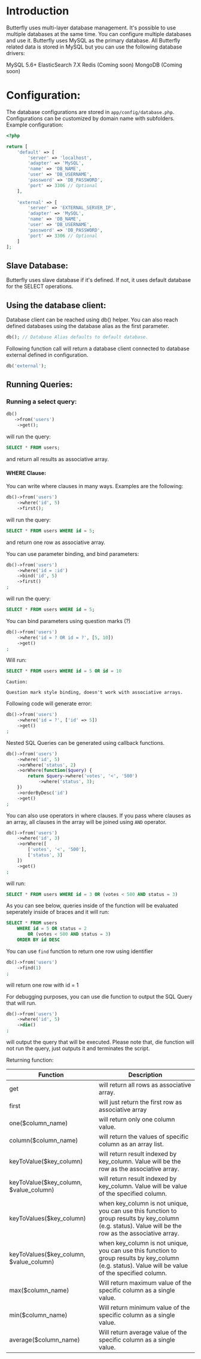 # Introduction
Butterfly uses multi-layer database management. It's possible to use multiple databases at the same time. You can configure multiple databases and use it. Butterfly uses MySQL as the primary database.
All Butterfly related data is stored in MySQL but you can use the following database drivers: 

MySQL 5.6+
ElasticSearch 7.X
Redis (Coming soon)
MongoDB (Coming soon)

# Configuration:
The database configurations are stored in `app/config/database.php`. Configurations can be customized by domain name with subfolders.
Example configuration:

```php
<?php

return [
    'default' => [
        'server' => 'localhost',
        'adapter' => 'MySQL',
        'name' => 'DB_NAME',
        'user' => 'DB_USERNAME',
        'password' => 'DB_PASSWORD',
        'port' => 3306 // Optional
    ],
    
    'external' => [
        'server' => 'EXTERNAL_SERVER_IP',
        'adapter' => 'MySQL',
        'name' => 'DB_NAME',
        'user' => 'DB_USERNAME',
        'password' => 'DB_PASSWORD',
        'port' => 3306 // Optional 
    ]
];
```

## Slave Database:

Butterfly uses slave database if it's defined. If not, it uses default database for the SELECT operations.

## Using the database client:

Database client can be reached using db() helper. You can also reach defined databases using the database alias as the first parameter.
 
```php
db(); // Database Alias defaults to default database.
```

Following function call will return a database client connected to database external defined in configuration.

```php
db('external');
```

## Running Queries:

### Running a select query:

```php
db()
   ->from('users')
    ->get();
```

will run the query:

```sql
SELECT * FROM users;
``` 

and return all results as associative array.

#### WHERE Clause:

You can write where clauses in many ways. Examples are the following:

```php
db()->from('users')
    ->where('id', 5)
    ->first();
```

will run the query:

```sql
SELECT * FROM users WHERE id = 5;
``` 

and return one row as associative array.

You can use parameter binding, and bind parameters:

```php
db()->from('users')
    ->where('id = :id')
    ->bind('id', 5)
    ->first()
;
```

will run the query:

```sql
SELECT * FROM users WHERE id = 5;
``` 

You can bind parameters using question marks (?)

```php
db()->from('users')
    ->where('id = ? OR id = ?', [5, 10])
    ->get()
;
```

Will run:

```sql
SELECT * FROM users WHERE id = 5 OR id = 10
```

```text
Caution:

Question mark style binding, doesn't work with associative arrays.
```
Following code will generate error:
```php
db()->from('users')
    ->where('id = ?', ['id' => 5])
    ->get()
;
```

Nested SQL Queries can be generated using callback functions.

```php
db()->from('users')
    ->where('id', 5)
    ->orWhere('status', 2)
    ->orWhere(function($query) {
        return $query->where('votes', '<', '500')
            ->where('status', 3);
    })
    ->orderByDesc('id')
    ->get()
;
```

You can also use operators in where clauses. If you pass where clauses as an array, all clauses in the array will be joined using `AND` operator.

```php
db()->from('users')
    ->where('id', 3)
    ->orWhere([
        ['votes', '<', '500'],
        ['status', 3]
    ])
    ->get()
;
```

will run:

```sql
SELECT * FROM users WHERE id = 3 OR (votes < 500 AND status = 3)
```


As you can see below, queries inside of the function will be evaluated seperately inside of braces and it will run:

```sql
SELECT * FROM users 
    WHERE id = 5 OR status = 2 
        OR (votes < 500 AND status = 3) 
    ORDER BY id DESC
```

You can use `find` function to return one row using identifier

```php
db()->from('users')
    ->find(1)
;
```

will return one row with id = 1

For debugging purposes, you can use die function to output the SQL Query that will run.

```php
db()->from('users')
    ->where('id', 5)
    ->die()
;
```

will output the query that will be executed. Please note that, die function will not run the query, just outputs it and terminates the script.

Returning function:

Function  | Description
------------- | -------------
get | will return all rows as associative array.
first | will just return the first row as associative array
one($column_name) | will return only one column value. 
column($column_name) | will return the values of specific column as an array list.
keyToValue($key_column) | will return result indexed by key_column. Value will be the row as the associative array.
keyToValue($key_column, $value_column) | will return result indexed by key_column. Value will be value of the specified column.
keyToValues($key_column) | when key_column is not unique, you can use this function to group results by key_column (e.g. status). Value will be the row as the associative array. 
keyToValues($key_column, $value_column) | when key_column is not unique, you can use this function to group results by key_column (e.g. status). Value will be value of the specified column.
max($column_name) | Will return maximum value of the specific column as a single value.
min($column_name) | Will return minimum value of the specific column as a single value.
average($column_name) | Will return average value of the specific column as a single value.

